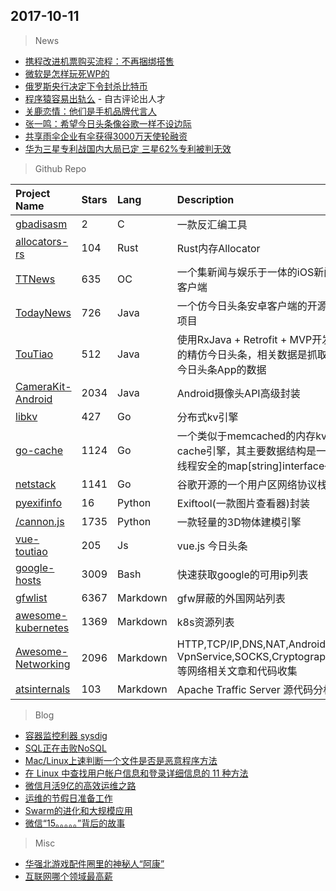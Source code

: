 
## 2017-10-11

> News
* [携程改进机票购买流程：不再捆绑搭售](http://tech.qq.com/a/20171010/068830.htm)
* [微软是怎样玩死WP的](http://news.zol.com.cn/658/6589892.html)
* [俄罗斯央行决定下令封杀比特币](http://news.zol.com.cn/659/6592613.html)
* [程序猿容易出轨么](http://group.jobbole.com/22672/#comm-89401) - 自古评论出人才
* [关鹿恋情：他们是手机品牌代言人](http://mobile.it168.com/a2017/1009/3173/000003173563.shtml)
* [张一鸣：希望今日头条像谷歌一样不设边际](http://www.donews.com/news/detail/1/2969633.html)
* [共享雨伞企业有伞获得3000万天使轮融资](http://www.donews.com/news/detail/1/2969533.html)
* [华为三星专利战国内大局已定 三星62%专利被判无效](http://www.cnbeta.com/articles/tech/659409.htm)

> Github Repo

| Project Name | Stars | Lang | Description |
| :----------- | :---- | :--- | :---------- |
| [gbadisasm](https://github.com/camthesaxman/gbadisasm) | 2 | C | 一款反汇编工具 |
| [allocators-rs](https://github.com/ezrosent/allocators-rs) | 104 | Rust | Rust内存Allocator |
| [TTNews](https://github.com/577528249/TTNews) | 635 | OC | 一个集新闻与娱乐于一体的iOS新闻客户端 |
| [TodayNews](https://github.com/yewei02538/TodayNews) | 726 | Java | 一个仿今日头条安卓客户端的开源项目 |
| [TouTiao](https://github.com/chaychan/TouTiao) | 512 | Java | 使用RxJava + Retrofit + MVP开发的精仿今日头条，相关数据是抓取今日头条App的数据 |
| [CameraKit-Android](https://github.com/wonderkiln/CameraKit-Android) | 2034 | Java | Android摄像头API高级封装 |
| [libkv](https://github.com/docker/libkv) | 427 | Go | 分布式kv引擎 |
| [go-cache](https://github.com/patrickmn/go-cache) | 1124 | Go | 一个类似于memcached的内存kv cache引擎，其主要数据结构是一个线程安全的map[string]interface{} |
| [netstack](https://github.com/google/netstack) | 1141 | Go | 谷歌开源的一个用户区网络协议栈 |
| [pyexifinfo](https://github.com/guinslym/pyexifinfo) | 16 | Python | Exiftool(一款图片查看器)封装 |
| [/cannon.js](https://github.com/schteppe/cannon.js) | 1735 | Python | 一款轻量的3D物体建模引擎 |
| [vue-toutiao](https://github.com/hcy1996/vue-toutiao) | 205 | Js | vue.js 今日头条  |
| [google-hosts](https://github.com/txthinking/google-hosts) | 3009 | Bash | 快速获取google的可用ip列表 |
| [gfwlist](https://github.com/gfwlist/gfwlist) | 6367 | Markdown | gfw屏蔽的外国网站列表 |
| [awesome-kubernetes](https://github.com/ramitsurana/awesome-kubernetes) | 1369 | Markdown | k8s资源列表 |
| [Awesome-Networking](https://github.com/clowwindy/Awesome-Networking) | 2096 | Markdown | HTTP,TCP/IP,DNS,NAT,Android VpnService,SOCKS,Cryptography等网络相关文章和代码收集 |
| [atsinternals](https://github.com/oknet/atsinternals) | 103 | Markdown | Apache Traffic Server 源代码分析 |

> Blog
* [容器监控利器 sysdig](http://www.cnblogs.com/CloudMan6/p/7646995.html) 
* [SQL正在击败NoSQL](http://geek.csdn.net/news/detail/238939) 
* [Mac/Linux上速判断一个文件是否是恶意程序方法](http://www.freebuf.com/articles/system/149827.html) 
* [在 Linux 中查找用户帐户信息和登录详细信息的 11 种方法](https://mp.weixin.qq.com/s/XYZyI_SCL9xFH_l6HcHOnw) 
* [微信月活9亿的高效运维之路](https://mp.weixin.qq.com/s/YetteQoNhZHsHe3pCSMXTg)
* [运维的节假日准备工作](https://mp.weixin.qq.com/s/zUBmF36LK_7NaeI_Tbb1lg)
* [Swarm的进化和大规模应用](https://mp.weixin.qq.com/s/_RrKP8vJ8tVM5_T824_nrg) 
* [微信“15。。。。。”背后的故事](https://mp.weixin.qq.com/s/4DBPTN5qoVa976i8uTNAUQ)

> Misc
* [华强北游戏配件圈里的神秘人“阿康”](http://www.donews.com/news/detail/3/2969647.html) 
* [互联网哪个领域最高薪](https://mp.weixin.qq.com/s/ZpMo2tN4ErDqK_hC2J-FAw) 
